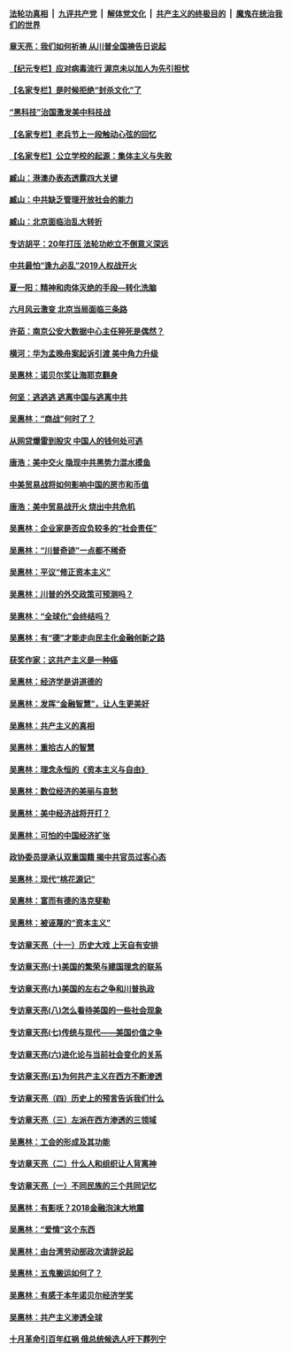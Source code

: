####  [法轮功真相](../../../../basic/blob/master/README.md?t=06252202) &nbsp;|&nbsp; [九评共产党](../../../../9ping.md/blob/master/README.md?t=06252202) &nbsp;|&nbsp; [解体党文化](../../../../jtdwh.md/blob/master/README.md?t=06252202)  &nbsp;|&nbsp; [共产主义的终极目的](../../../../gczydzjmd.md/blob/master/README.md?t=06252202) &nbsp;|&nbsp; [魔鬼在统治我们的世界](../../../../mgztzwmdsj.md/blob/master/README.md?t=06252202) 

#### [章天亮：我们如何祈祷 从川普全国祷告日说起](../pages/nsc423/n11944627.md?t=06252202) 

#### [【纪元专栏】应对病毒流行 渥京未以加人为先引担忧](../pages/nsc423/n11875714.md?t=06252202) 

#### [【名家专栏】是时候拒绝“封杀文化”了](../pages/nsc423/n11814093.md?t=06252202) 

#### [“黑科技”治国激发美中科技战](../pages/nsc423/n11638056.md?t=06252202) 

#### [【名家专栏】老兵节上一段触动心弦的回忆](../pages/nsc423/n11646016.md?t=06252202) 

#### [【名家专栏】公立学校的起源：集体主义与失败](../pages/nsc423/n11601833.md?t=06252202) 

#### [臧山：港澳办表态透露四大关键](../pages/nsc423/n11421628.md?t=06252202) 

#### [臧山：中共缺乏管理开放社会的能力](../pages/nsc423/n11407457.md?t=06252202) 

#### [臧山：北京面临治乱大转折](../pages/nsc423/n11406895.md?t=06252202) 

#### [专访胡平：20年打压 法轮功屹立不倒意义深远](../pages/nsc423/n11398800.md?t=06252202) 

#### [中共最怕“逢九必乱”2019人权战开火](../pages/nsc423/n11385248.md?t=06252202) 

#### [夏一阳：精神和肉体灭绝的手段—转化洗脑](../pages/nsc423/n11368250.md?t=06252202) 

#### [六月风云激变 北京当局面临三条路](../pages/nsc423/n11313668.md?t=06252202) 

#### [许茹：南京公安大数据中心主任猝死是偶然？](../pages/nsc423/n11064744.md?t=06252202) 

#### [横河：华为孟晚舟案起诉引渡 美中角力升级](../pages/nsc423/n11027230.md?t=06252202) 

#### [吴惠林：诺贝尔奖让海耶克翻身](../pages/nsc423/n10890049.md?t=06252202) 

#### [何坚：逃逃逃 逃离中国与逃离中共](../pages/nsc423/n10592891.md?t=06252202) 

#### [吴惠林：“商战”何时了？](../pages/nsc423/n10573558.md?t=06252202) 

#### [从网贷爆雷到股灾 中国人的钱何处可逃](../pages/nsc423/n10572800.md?t=06252202) 

#### [唐浩：美中交火 隐现中共黑势力混水摸鱼](../pages/nsc423/n10544040.md?t=06252202) 

#### [中美贸易战将如何影响中国的房市和币值](../pages/nsc423/n10543697.md?t=06252202) 

#### [唐浩：美中贸易战开火 烧出中共危机](../pages/nsc423/n10540126.md?t=06252202) 

#### [吴惠林：企业家是否应负较多的“社会责任”](../pages/nsc423/n10535022.md?t=06252202) 

#### [吴惠林：“川普奇迹”一点都不稀奇](../pages/nsc423/n10512808.md?t=06252202) 

#### [吴惠林：平议“修正资本主义”](../pages/nsc423/n10495724.md?t=06252202) 

#### [吴惠林：川普的外交政策可预测吗？](../pages/nsc423/n10462387.md?t=06252202) 

#### [吴惠林：“全球化”会终结吗？](../pages/nsc423/n10452838.md?t=06252202) 

#### [吴惠林：有“德”才能走向民主化金融创新之路](../pages/nsc423/n10432292.md?t=06252202) 

#### [获奖作家：这共产主义是一种癌](../pages/nsc423/n10431541.md?t=06252202) 

#### [吴惠林：经济学是讲道德的](../pages/nsc423/n10398014.md?t=06252202) 

#### [吴惠林：发挥“金融智慧”，让人生更美好](../pages/nsc423/n10375019.md?t=06252202) 

#### [吴惠林：共产主义的真相](../pages/nsc423/n10351394.md?t=06252202) 

#### [吴惠林：重拾古人的智慧](../pages/nsc423/n10337691.md?t=06252202) 

#### [吴惠林：理念永恒的《资本主义与自由》](../pages/nsc423/n10316274.md?t=06252202) 

#### [吴惠林：数位经济的美丽与哀愁](../pages/nsc423/n10292946.md?t=06252202) 

#### [吴惠林：美中经济战将开打？](../pages/nsc423/n10258825.md?t=06252202) 

#### [吴惠林：可怕的中国经济扩张](../pages/nsc423/n10219147.md?t=06252202) 

#### [政协委员提承认双重国籍 揭中共官员过客心态](../pages/nsc423/n10208809.md?t=06252202) 

#### [吴惠林：现代“桃花源记”](../pages/nsc423/n10185234.md?t=06252202) 

#### [吴惠林：富而有德的洛克斐勒](../pages/nsc423/n10142264.md?t=06252202) 

#### [吴惠林：被诬蔑的“资本主义”](../pages/nsc423/n10124816.md?t=06252202) 

#### [专访章天亮（十一）历史大戏 上天自有安排](../pages/nsc423/n10094905.md?t=06252202) 

#### [专访章天亮(十)美国的繁荣与建国理念的联系](../pages/nsc423/n10094899.md?t=06252202) 

#### [专访章天亮(九)美国的左右之争和川普执政](../pages/nsc423/n10094889.md?t=06252202) 

#### [专访章天亮(八)怎么看待美国的一些社会现象](../pages/nsc423/n10094857.md?t=06252202) 

#### [专访章天亮(七)传统与现代——美国价值之争](../pages/nsc423/n10093140.md?t=06252202) 

#### [专访章天亮(六)进化论与当前社会变化的关系](../pages/nsc423/n10092036.md?t=06252202) 

#### [专访章天亮(五)为何共产主义在西方不断渗透](../pages/nsc423/n10083620.md?t=06252202) 

#### [专访章天亮（四）历史上的预言告诉我们什么](../pages/nsc423/n10083606.md?t=06252202) 

#### [专访章天亮（三）左派在西方渗透的三领域](../pages/nsc423/n10081115.md?t=06252202) 

#### [吴惠林：工会的形成及其功能](../pages/nsc423/n10080633.md?t=06252202) 

#### [专访章天亮（二）什么人和组织让人背离神](../pages/nsc423/n10076637.md?t=06252202) 

#### [专访章天亮（一）不同民族的三个共同记忆](../pages/nsc423/n10074188.md?t=06252202) 

#### [吴惠林：有影呒？2018金融泡沫大地震](../pages/nsc423/n10040534.md?t=06252202) 

#### [吴惠林：“爱情”这个东西](../pages/nsc423/n10019423.md?t=06252202) 

#### [吴惠林：由台湾劳动部政次请辞说起](../pages/nsc423/n9979679.md?t=06252202) 

#### [吴惠林：五鬼搬运如何了？](../pages/nsc423/n9925338.md?t=06252202) 

#### [吴惠林：有感于本年诺贝尔经济学奖](../pages/nsc423/n9871883.md?t=06252202) 

#### [吴惠林：共产主义渗透全球](../pages/nsc423/n9812748.md?t=06252202) 

#### [十月革命引百年红祸 俄总统候选人吁下葬列宁](../pages/nsc423/n9810182.md?t=06252202) 

